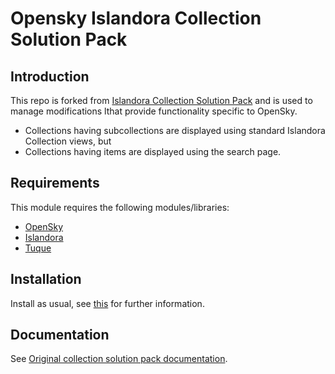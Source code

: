 # Opensky Islandora Collection Solution Pack

## Introduction

This repo is forked from [Islandora Collection Solution Pack](https://github.com/Islandora/islandora_solution_pack_collection) and is 
used to manage modifications lthat provide functionality specific to OpenSky.

- Collections having subcollections are displayed using standard Islandora Collection views, but
- Collections having items are displayed using the search page.

## Requirements

This module requires the following modules/libraries:

* [OpenSky](https://github.com/NCAR/OpenSky-islandora_opensky)
* [Islandora](https://github.com/islandora/islandora)
* [Tuque](https://github.com/islandora/tuque)

## Installation

Install as usual, see [this](https://drupal.org/documentation/install/modules-themes/modules-7) for further information.

## Documentation

See [Original collection solution pack documentation](https://wiki.duraspace.org/display/ISLANDORA/Collection+Solution+Pack).



